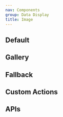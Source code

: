 ```yaml
---
nav: Components
group: Data Display
title: Image
---
```


## Default

<code src="./demos/index.tsx" nopadding></code>

## Gallery

<code src="./demos/Gallery.tsx" center></code>

## Fallback

<code src="./demos/Fallback.tsx" center></code>

## Custom Actions

<code src="./demos/CustomActions.tsx" center></code>

## APIs

<API></API>
